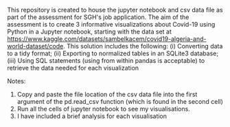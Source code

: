 This repository is created to house the jupyter notebook and csv data file as part of the assessment for SGH's job application.
The aim of the assessment is to create 3 informative visualizations about Covid-19 using Python in a Jupyter notebook, starting with the data set at https://www.kaggle.com/datasets/sambelkacem/covid19-algeria-and-world-dataset/code.
This solution includes the following:
(i) Converting data to a tidy format;
(ii) Exporting to normalized tables in an SQLite3 database;
(iii) Using SQL statements (using from within pandas is acceptable) to retrieve the data needed for each visualization 

Notes:
1) Copy and paste the file location of the csv data file into the first argument of the pd.read_csv function (which is found in the second cell)
2) Run all the cells of jupyter notebook to see my visualisations.
3) I have included a brief analysis for each visualisation
